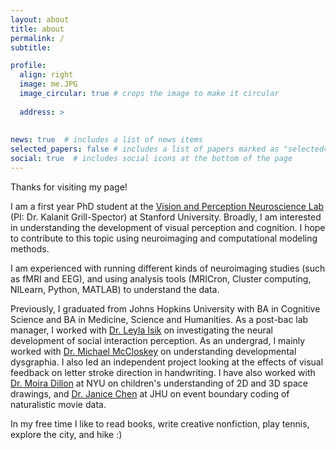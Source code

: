 ```yaml
---
layout: about
title: about
permalink: /
subtitle: 

profile:
  align: right
  image: me.JPG
  image_circular: true # crops the image to make it circular
 
  address: >
    
    
news: true  # includes a list of news items
selected_papers: false # includes a list of papers marked as "selected={true}"
social: true  # includes social icons at the bottom of the page
---
```





Thanks for visiting my page!

I am a first year PhD student at the [Vision and Perception Neuroscience Lab](http://vpnl.stanford.edu) (PI: Dr. Kalanit Grill-Spector) at Stanford University. Broadly, I am interested in understanding the development of visual perception and cognition. I hope to contribute to this topic using neuroimaging and computational modeling methods. 

I am experienced with running different kinds of neuroimaging studies (such as fMRI and EEG), and using analysis tools (MRICron, Cluster computing, NILearn, Python, MATLAB) to understand the data.

Previously, I graduated from Johns Hopkins University with BA in Cognitive Science and BA in Medicine, Science and Humanities. As a post-bac lab manager, I worked with [Dr. Leyla Isik](https://www.isiklab.org/) on investigating the neural development of social interaction perception. As an undergrad, I mainly worked with [Dr. Michael McCloskey](https://cogsci.jhu.edu/directory/michael-mccloskey/) on understanding developmental dysgraphia. I also led an independent project looking at the effects of visual feedback on letter stroke direction in handwriting. I have also worked with [Dr. Moira Dillon](https://as.nyu.edu/faculty/Moira-Dillon.html) at NYU on children's understanding of 2D and 3D space drawings, and [Dr. Janice Chen](https://jchenlab.johnshopkins.edu/) at JHU on event boundary coding of naturalistic movie data.

In my free time I like to read books, write creative nonfiction, play tennis, explore the city, and hike :)
